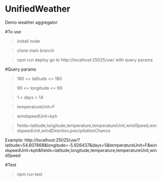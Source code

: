 # UnifiedWeather
Demo weather aggregator

#To use
>install node

>clone main branch

>npm run deploy
go to
>http://localhost:25025/uw/
with query params

#Query params
>180 <= latitude <= 180

>90 <= longitude <= 90

>1 < days < 14

>temperatureUnit=F

>windspeedUnit=kph

>fields=latitude,longitude,temperature,temperatureUnit,windSpeed,windspeedUnit,windDirection,precipitationChance

Example:
http://localhost:25025/uw/?latitude=54.607868&longitude=-5.926437&days=5&temperatureUnit=F&windspeedUnit=kph&fields=latitude,longitude,temperature,temperatureUnit,windSpeed

#Test
>npm run test
